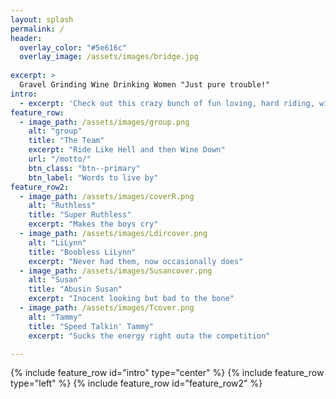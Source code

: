 ```yaml
---
layout: splash
permalink: /
header:
  overlay_color: "#5e616c"
  overlay_image: /assets/images/bridge.jpg
 
excerpt: >
  Gravel Grinding Wine Drinking Women "Just pure trouble!"
intro:
  - excerpt: 'Check out this crazy bunch of fun loving, hard riding, wine drinking women.'
feature_row:
  - image_path: /assets/images/group.png
    alt: "group"
    title: "The Team"
    excerpt: "Ride Like Hell and then Wine Down"
    url: "/motto/"
    btn_class: "btn--primary"
    btn_label: "Words to live by"
feature_row2:
  - image_path: /assets/images/coverR.png
    alt: "Ruthless"
    title: "Super Ruthless"
    excerpt: "Makes the boys cry"
  - image_path: /assets/images/Ldircover.png
    alt: "LiLynn"
    title: "Boobless LiLynn"
    excerpt: "Never had them, now occasionally does"
  - image_path: /assets/images/Susancover.png
    alt: "Susan"
    title: "Abusin Susan"
    excerpt: "Inocent looking but bad to the bone"
  - image_path: /assets/images/Tcover.png
    alt: "Tammy"
    title: "Speed Talkin' Tammy"
    excerpt: "Sucks the energy right outa the competition"

---
```

{% include feature_row id="intro" type="center" %}
{% include feature_row type="left" %}
{% include feature_row id="feature_row2" %}


